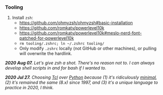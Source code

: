 ### Tooling

1. Install `zsh`:
    - https://github.com/ohmyzsh/ohmyzsh#basic-installation
    - https://github.com/romkatv/powerlevel10k
    - https://github.com/romkatv/powerlevel10k#meslo-nerd-font-patched-for-powerlevel10k
    - `rm tooling/.zshrc; ln ~/.zshrc tooling/`
    - Only modify `.zshrc` locally (not GitHub or other machines), or pulling will overwrite the hardlink.

_**2020 Aug 07.** Let's give zsh a shot. There's no reason not to. I can always develop shell scripts in and for bash if I wanted to._

_**2020 Jul 27.** Choosing [Tcl](https://en.wikipedia.org/wiki/Tcl) over [Python](https://en.wikipedia.org/wiki/Python_(programming_language)) because (1) it's ridiculously [minimal](https://www.tcl.tk/man/tcl8.6/TclCmd/contents.htm), (2) it's remained the same (8.x) since 1997, and (3) it's a unique language to practice in 2020, I think._

